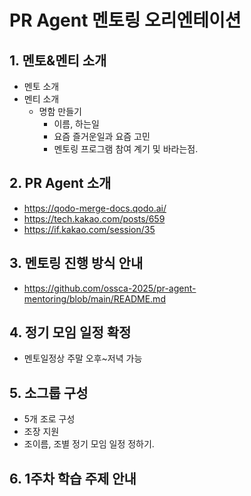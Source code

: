 # PR Agent 멘토링 오리엔테이션

## 1. 멘토&멘티 소개
- 멘토 소개
- 멘티 소개
  - 명함 만들기
    - 이름, 하는일
    - 요즘 즐거운일과 요즘 고민
    - 멘토링 프로그램 참여 계기 및 바라는점.

## 2. PR Agent 소개
- https://qodo-merge-docs.qodo.ai/
- https://tech.kakao.com/posts/659
- https://if.kakao.com/session/35

## 3. 멘토링 진행 방식 안내
- https://github.com/ossca-2025/pr-agent-mentoring/blob/main/README.md


## 4. 정기 모임 일정 확정
- 멘토일정상 주말 오후~저녁 가능

## 5. 소그룹 구성
- 5개 조로 구성
- 조장 지원
- 조이름, 조별 정기 모임 일정 정하기.

## 6. 1주차 학습 주제 안내

